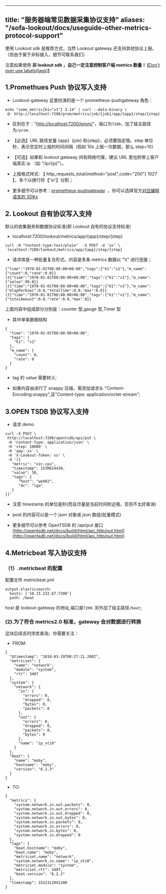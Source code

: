 
---

title: "服务器端常见数据采集协议支持"
aliases: "/sofa-lookout/docs/useguide-other-metrics-protocol-support"
---

使用 Lookout sdk 是推荐方式，当然 Lookout gateway 还支持其他协议上报。（但由于属于非标接入，细节可联系我们）

注意如果使用 **非 lookout sdk ，自己一定注意控制客户端 metrics 数量！ [**[Don't over use labels(tags)](https://prometheus.io/docs/practices/instrumentation/#do-not-overuse-labels)**]**

## 1.Promethues Push 协议写入支持

- Lookout-gateway 这里扮演的是一个 prometheus-pushgateway 角色：

```plain
echo "some_metric{k1="v1"} 3.14" | curl --data-binary \
 @- http://localhost:7200/prom/metrics/job/{job}/app/{app}/step/{step}
```

- 区别在于："[http://localhost:7200/prom/](http://localhost:7200/prom/)"，端口为`7200`，加了级主路径为`/prom`.

- 【必选】URL 路径变量 {app}  {job} 和{step}，必须要指定哦。step 单位秒，表示您定时上报的时间间隔（假如 10s 上报一次数据，那么 step=10）

- 【可选】如果和 lookout gateway 间有网络代理，建议 URL 里也附带上客户端真实 ip （如 "/ip/{ip}"）。

- 上报格式样式: 【 http_requests_total{method="post",code="200"} 1027 】，多个以换行符【'\n'】分割；

- 更多细节可以参考：[prometheus-pushgateway](https://github.com/prometheus/pushgateway)  ，你可以选择官方[对应编程语言的 SDKs](https://prometheus.io/docs/instrumenting/clientlibs/)

## 2. Lookout 自有协议写入支持

默认的收集服务和数据协议标准(即 Lookout 自有的协议支持标准)

- localhost:7200/lookout/metrics/app/{app}/step/{step}

```plain
curl -H "Content-type:text/plain"  -X POST -d 'xx' \
 localhost:7200/lookout/metrics/app/{app}/step/{step}
```

- 请求体是一种批量复合形式。内容是多条 metrics 数据以 "\t" 进行连接；

```plain
{"time":"1970-01-01T08:00:00+08:00","tags":{"k1":"v1"},"m_name":{"count":0,"rate":0.0}}
\t{"time":"1970-01-01T08:00:00+08:00","tags":{"k1":"v1"},"m_name":{"value":99.0}}
\t{"time":"1970-01-01T08:00:00+08:00","tags":{"k1":"v1"},"m_name":{"elapPerExec":0.0,"totalTime":0.0,"max":0.0}}
\t{"time":"1970-01-01T08:00:00+08:00","tags":{"k1":"v1"},"m_name":{"totalAmount":0.0,"rate":0.0,"max":0}}
```

上面内容中组成部分分别是：counter 型,gauge 型,Timer 型

- 其中单条数据结构

```plain
{
  "time": "1970-01-01T08:00:00+08:00",
  "tags": {
    "k1": "v1"
  },
  "m_name": {
    "count": 0,
    "rate": 0
  }
}
```

- tag 的 value 需要转义;

- 如果内容由进行了 snappy 压缩，需添加请求头 "Content-Encoding:snappy",且"Content-type: application/octet-stream";

## 3.OPEN TSDB 协议写入支持

- 请求 demo

```plain
curl -X POST \
 http://localhost:7200/opentsdb/api/put \
 -H 'Content-Type: application/json' \
 -H 'step: 10000' \
 -H 'app: xx' \
 -H 'X-Lookout-Token: xx' \
 -d '[{
   "metric": "xzc.cpu",
   "timestamp": 1530624430,
   "value": 30,
   "tags": {
      "host": "web02",
      "dc": "lga"
   }
}]'
```

- 注意 timestamp 的单位是秒(而且尽量是当前时间附近哦，否则不太好查询)

- post 的内容可以是一个 json 对象或 json 数组(批量模式)

- 更多细节可以参考 OpenTSDB 的 /api/put 接口 [http://opentsdb.net/docs/build/html/api_http/put.html](http://opentsdb.net/docs/build/html/api_http/put.html)

## 4.Metricbeat 写入协议支持

### （1）.metricbeat 的配置

配置文件 metricbeat.yml

```plain
output.elasticsearch:
  hosts: ['10.15.232.67:7200']
  path: /beat
```

host 是 lookout-gateway 的地址,端口是`7200`. 另外加了级主路径`/beat`;

### (2).为了符合 metrics2.0 标准，gateway 会对数据进行转换

这块后续去时序库查询，你需要关注：

- FROM:

```plain
{
  "@timestamp": "2018-03-29T08:27:21.200Z",
  "metricset": {
    "name": "network",
    "module": "system",
    "rtt": 3487
  },
  "system": {
    "network": {
      "in": {
        "errors": 0,
        "dropped": 0,
        "bytes": 0,
        "packets": 0
      },
      "out": {
        "errors": 0,
        "dropped": 0,
        "packets": 0,
        "bytes": 0
      },
      "name": "ip_vti0"
    }
  },
  "beat": {
    "name": "moby",
    "hostname": "moby",
    "version": "6.2.3"
  }
}
```

- TO:

```plain
{
  "metrics": {
    "system.network.in.out.packets": 0,
    "system.network.in.out.errors": 0,
    "system.network.in.out.dropped": 0,
    "system.network.in.out.bytes": 0,
    "system.network.in.packets": 0,
    "system.network.in.errors": 0,
    "system.network.in.bytes": 0,
    "system.network.in.dropped": 0
  },
  "tags": {
    "beat.hostname": "moby",
    "beat.name": "moby",
    "metricset.name": "network",
    "system.network.in.name": "ip_vti0",
    "metricset.module": "system",
    "metricset.rtt": 3487,
    "beat.version": "6.2.3"
  },
  "timestamp": 1522312041200
}
```
